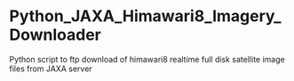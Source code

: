 # Python_JAXA_Himawari8_Imagery_Downloader
Python script to ftp download of himawari8 realtime full disk satellite image files from JAXA server
